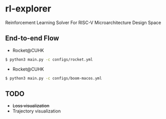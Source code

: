# rl-explorer
Reinforcement Learning Solver For RISC-V Microarchitecture Design Space

## End-to-end Flow
- Rocket@CUHK
```bash
$ python3 main.py -c configs/rocket.yml
```
- Rocket@CUHK
```bash
$ python3 main.py -c configs/boom-macos.yml
```

## TODO
- ~~Loss visualization~~
- Trajectory visualization